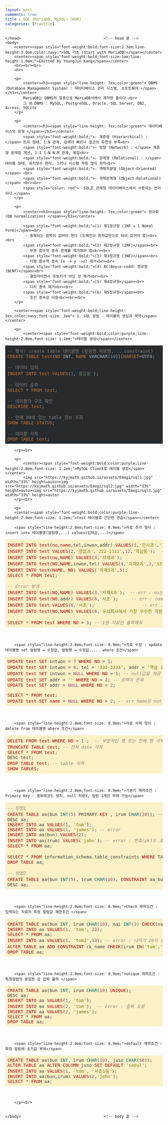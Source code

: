 ```yaml
---
layout: post
comments: true
title : SQL (MariaDB, MySQL) [KOR]
categories: [Practice]
---
```



<html>									<!-- html 의 시작 -->
	<head>										<!-- head 의시작 -->
		<meta charset="utf-8"> 							<!-- 한국어 지원 --> 

	</head>										<!-- head 끝 -->
	<body>
		<center><span style="font-weight:bold;font-size:2.3em;line-height:3.0em;color:navy;">SQL 기초 (Start with MariaDB)</span></center>						
		<center><span style="font-weight:bold;font-size:1em;line-height:1.0em;">Editted by YoungJin Kang</span></center>
		<br><br><br>
		<hr>

		<p>
			<center><h3><span style="line-height: 7ex;color:green"> DBMS (Database Management System) : 데이터베이스 관리 시스템, 소프트웨어 </span></h3></center>
			MariaDB는 DBMS의 일종으로 MariaDB사에서 제작한 툴이다.<br>
			그 외 DBMS : MySQL, PostgreSQL, Oracle, SQL Server, DB2, Access, SQLite 
		</p>

		<p>
			<center><h3><span style="line-height: 7ex;color:green"> 데이터베이스의 유형 </span></h3></center>
			<span style="font-weight:bold;">- 계층형 (Hierarchical) :</span> 트리 형태, 1:N 관계, 검색이 빠르나 접근의 유연성 부족<br>
			<span style="font-weight:bold;">- 망형 (Network) : </span> 계층형 문제점 개선, 1:1 1:N N:M 관계, 복잡<br>
			<span style="font-weight:bold;">- 관계형 (Relational) : </span> 테이블 형태, 유지보수 편리, 그러나 시스템 자원 많이 차지<br>
			<span style="font-weight:bold;">- 객체지향형 (Object-Oriented) </span> <br>
			<span style="font-weight:bold;">- 객체관계형 (Object-Relational)</span> <br><br>
			<span style="color: red">  SQL은 관계형 데이터베이스에서 사용되는 언어이다.</span>
		</p>

		<p>
			<center><h3><span style="line-height: 7ex;color:green"> 정규화 (DB normalization) </span></h3></center>

			<span style="font-weight:bold;">(1) 제1정규형 (1NF = 1 Nomal Form)</span><br>
			 - 중복되는 항목이 없어야 한다 (도메인이 원자값만으로 되어 있어야 함)<br><br>
			<span style="font-weight:bold;">(2) 제2정규형 (2NF)</span><br>
			 - 부분 함수적 종속 관계를 제거해야 함<br><br>
			<span style="font-weight:bold;">(3) 제3정규형 (3NF)</span><br>
			 - 이행 함수적 종속 (x -> y ->z) 제거<br><br>
			<span style="font-weight:bold;">(4) BC(Boyce-codd) 정규형 (BCNF)</span><br>
			 - 결정자이면서 후보키가 아닌 것 제거<br><br>
			<span style="font-weight:bold;">(5) 제4정규형</span><br>
			 - 다치 종속 제거<br><br>
			<span style="font-weight:bold;">(6) 제5정규형</span><br>
			 - 조인 종속성 이용<br><br><br>
		</p>

		<center><span style="font-weight:bold;line-height: 5ex;color:navy;font-size: 2em"> 1. SQL 문법 - 테이블의 생성과 제약</span></center>
		
		<p>
			<center><span style="font-weight:bold;color:purple;line-height:2.0em;font-size: 1.2em;">테이블 생성</span></center>
<pre class="hljs" style="color: rgb(169, 183, 198); background: rgb(40, 43, 46); display: block; overflow-x: auto; padding: 0.5em;"><span class="hljs-comment" style="color: grey;">-- 형식) create table 테이블명 (칼럼명 자료형, ...constraint)</span>
<span class="hljs-keyword" style="color: rgb(204, 120, 50);">CREATE</span> <span class="hljs-keyword" style="color: rgb(204, 120, 50);">TABLE</span> <span class="hljs-keyword" style="color: rgb(204, 120, 50);">test</span>(<span class="hljs-keyword" style="color: rgb(204, 120, 50);">NO</span> <span class="hljs-built_in">INT</span>, <span class="hljs-keyword" style="color: rgb(204, 120, 50);">NAME</span> <span class="hljs-built_in">VARCHAR</span>(<span class="hljs-number" style="color: rgb(104, 151, 187);">10</span>))<span class="hljs-keyword" style="color: rgb(204, 120, 50);">CHARSET</span>=UTF8;

<span class="hljs-comment" style="color: grey;">-- 데이터 입력</span>
<span class="hljs-keyword" style="color: rgb(204, 120, 50);">INSERT</span> <span class="hljs-keyword" style="color: rgb(204, 120, 50);">INTO</span> <span class="hljs-keyword" style="color: rgb(204, 120, 50);">test</span> <span class="hljs-keyword" style="color: rgb(204, 120, 50);">VALUES</span>(<span class="hljs-number" style="color: rgb(104, 151, 187);">1</span>,<span class="hljs-string" style="color: rgb(106, 135, 89);">'홍길동'</span>);

<span class="hljs-comment" style="color: grey;">-- 데이터 출력</span>
<span class="hljs-keyword" style="color: rgb(204, 120, 50);">SELECT</span> * <span class="hljs-keyword" style="color: rgb(204, 120, 50);">FROM</span> <span class="hljs-keyword" style="color: rgb(204, 120, 50);">test</span>;  

<span class="hljs-comment" style="color: grey;">-- 테이블의 구조 확인</span>
<span class="hljs-keyword" style="color: rgb(204, 120, 50);">DESCRIBE</span> <span class="hljs-keyword" style="color: rgb(204, 120, 50);">test</span>; 	

<span class="hljs-comment" style="color: grey;">-- 현재 DB에 있는 table 정보 조회</span>
<span class="hljs-keyword" style="color: rgb(204, 120, 50);">SHOW</span> <span class="hljs-keyword" style="color: rgb(204, 120, 50);">TABLE</span> <span class="hljs-keyword" style="color: rgb(204, 120, 50);">STATUS</span>; 	

<span class="hljs-comment" style="color: grey;">-- 테이블 삭제</span>
<span class="hljs-keyword" style="color: rgb(204, 120, 50);">DROP</span> <span class="hljs-keyword" style="color: rgb(204, 120, 50);">TABLE</span> <span class="hljs-keyword" style="color: rgb(204, 120, 50);">test</span>;</pre>
		</p><br>

		<p>
			<center><span style="font-weight:bold;color:purple;line-height:2.0em;font-size: 1.2em;">MySQL Client로 테이블 생성</span></center>
			<img src="https://kyjmath.github.io/assets/Emogi/sql1.jpg" width="33%" height=auto><img src="https://kyjmath.github.io/assets/Emogi/sql2.jpg" width="33%" height=auto><img src="https://kyjmath.github.io/assets/Emogi/sql3.jpg" width="33%" height=auto>
		</p><br>

		<p>
		<center><span style="font-weight:bold;color:purple;line-height:2.0em;font-size: 1.2em;">test 테이블로 간단한 연습</span></center>	

		<span style="line-height:2.0em;font-size: 0.9em;">자료 추가 형식 : insert into 테이블명(칼럼명,...) values(입력값,...)</span>
<pre class="hljs" style="display: block; overflow-x: auto; padding: 0.5em; background: rgb(251, 241, 199); color: rgb(60, 56, 54);">
<span class="hljs-keyword" style="color: rgb(157, 0, 6);">INSERT</span> <span class="hljs-keyword" style="color: rgb(157, 0, 6);">INTO</span> <span class="hljs-keyword" style="color: rgb(157, 0, 6);">test</span>(<span class="hljs-keyword" style="color: rgb(157, 0, 6);">no</span>,<span class="hljs-keyword" style="color: rgb(157, 0, 6);">name</span>,tel,inwon,addr) <span class="hljs-keyword" style="color: rgb(157, 0, 6);">VALUES</span>(<span class="hljs-number" style="color: rgb(143, 63, 113);">1</span>,<span class="hljs-string" style="color: rgb(121, 116, 14);">'인사과'</span>,<span class="hljs-string" style="color: rgb(121, 116, 14);">'111-1111'</span>,<span class="hljs-string" style="color: rgb(121, 116, 14);">'5'</span>,<span class="hljs-string" style="color: rgb(121, 116, 14);">'삼성동'</span>);
<span class="hljs-keyword" style="color: rgb(157, 0, 6);">INSERT</span> <span class="hljs-keyword" style="color: rgb(157, 0, 6);">INTO</span> <span class="hljs-keyword" style="color: rgb(157, 0, 6);">test</span> <span class="hljs-keyword" style="color: rgb(157, 0, 6);">VALUES</span>(<span class="hljs-number" style="color: rgb(143, 63, 113);">2</span>,<span class="hljs-string" style="color: rgb(121, 116, 14);">'영업과'</span>,<span class="hljs-string" style="color: rgb(121, 116, 14);">'222-1111'</span>,<span class="hljs-number" style="color: rgb(143, 63, 113);">12</span>,<span class="hljs-string" style="color: rgb(121, 116, 14);">'역삼동'</span>);  <span class="hljs-comment" style="color: rgb(146, 131, 116); font-style: italic;">-- 칼럼과 순서와 갯수가 맞으면 안넣어도 된다.</span>
<span class="hljs-keyword" style="color: rgb(157, 0, 6);">INSERT</span> <span class="hljs-keyword" style="color: rgb(157, 0, 6);">INTO</span> <span class="hljs-keyword" style="color: rgb(157, 0, 6);">test</span>(<span class="hljs-keyword" style="color: rgb(157, 0, 6);">no</span>,<span class="hljs-keyword" style="color: rgb(157, 0, 6);">NAME</span>) <span class="hljs-keyword" style="color: rgb(157, 0, 6);">VALUES</span>(<span class="hljs-number" style="color: rgb(143, 63, 113);">3</span>,<span class="hljs-string" style="color: rgb(121, 116, 14);">'자재과'</span>);
<span class="hljs-keyword" style="color: rgb(157, 0, 6);">INSERT</span> <span class="hljs-keyword" style="color: rgb(157, 0, 6);">INTO</span> <span class="hljs-keyword" style="color: rgb(157, 0, 6);">test</span>(<span class="hljs-keyword" style="color: rgb(157, 0, 6);">NO</span>,<span class="hljs-keyword" style="color: rgb(157, 0, 6);">NAME</span>,inwon,tel) <span class="hljs-keyword" style="color: rgb(157, 0, 6);">VALUES</span>(<span class="hljs-number" style="color: rgb(143, 63, 113);">4</span>,<span class="hljs-string" style="color: rgb(121, 116, 14);">'자재2과'</span>,<span class="hljs-number" style="color: rgb(143, 63, 113);">3</span>,<span class="hljs-string" style="color: rgb(121, 116, 14);">'333-1111'</span>);
<span class="hljs-keyword" style="color: rgb(157, 0, 6);">INSERT</span> <span class="hljs-keyword" style="color: rgb(157, 0, 6);">INTO</span> <span class="hljs-keyword" style="color: rgb(157, 0, 6);">test</span>(<span class="hljs-keyword" style="color: rgb(157, 0, 6);">NAME</span>, <span class="hljs-keyword" style="color: rgb(157, 0, 6);">NO</span>) <span class="hljs-keyword" style="color: rgb(157, 0, 6);">VALUES</span>(<span class="hljs-string" style="color: rgb(121, 116, 14);">'자재3과'</span>,<span class="hljs-number" style="color: rgb(143, 63, 113);">5</span>);
<span class="hljs-keyword" style="color: rgb(157, 0, 6);">SELECT</span> * <span class="hljs-keyword" style="color: rgb(157, 0, 6);">FROM</span> <span class="hljs-keyword" style="color: rgb(157, 0, 6);">test</span>;

<span class="hljs-comment" style="color: rgb(146, 131, 116); font-style: italic;">-- Error 발생</span>
<span class="hljs-keyword" style="color: rgb(157, 0, 6);">INSERT</span> <span class="hljs-keyword" style="color: rgb(157, 0, 6);">INTO</span> <span class="hljs-keyword" style="color: rgb(157, 0, 6);">test</span>(<span class="hljs-keyword" style="color: rgb(157, 0, 6);">NO</span>,<span class="hljs-keyword" style="color: rgb(157, 0, 6);">NAME</span>) <span class="hljs-keyword" style="color: rgb(157, 0, 6);">VALUES</span>(<span class="hljs-number" style="color: rgb(143, 63, 113);">3</span>,<span class="hljs-string" style="color: rgb(121, 116, 14);">'자재4과'</span>);  <span class="hljs-comment" style="color: rgb(146, 131, 116); font-style: italic;">-- err : no는 중복 자료 불가. primary key 때문</span>
<span class="hljs-keyword" style="color: rgb(157, 0, 6);">INSERT</span> <span class="hljs-keyword" style="color: rgb(157, 0, 6);">INTO</span> <span class="hljs-keyword" style="color: rgb(157, 0, 6);">test</span>(<span class="hljs-keyword" style="color: rgb(157, 0, 6);">NO</span>,addr) <span class="hljs-keyword" style="color: rgb(157, 0, 6);">VALUES</span>(<span class="hljs-number" style="color: rgb(143, 63, 113);">6</span>,<span class="hljs-string" style="color: rgb(121, 116, 14);">'서초'</span>);     <span class="hljs-comment" style="color: rgb(146, 131, 116); font-style: italic;">-- err : name은 NOT NULL 이기 때문</span>
<span class="hljs-keyword" style="color: rgb(157, 0, 6);">INSERT</span> <span class="hljs-keyword" style="color: rgb(157, 0, 6);">INTO</span> <span class="hljs-keyword" style="color: rgb(157, 0, 6);">test</span> <span class="hljs-keyword" style="color: rgb(157, 0, 6);">VALUES</span>(<span class="hljs-number" style="color: rgb(143, 63, 113);">6</span>,<span class="hljs-string" style="color: rgb(121, 116, 14);">'서초'</span>);			     	<span class="hljs-comment" style="color: rgb(146, 131, 116); font-style: italic;">-- err : 칼럼의 순서, 갯수가 일치하지 않음</span>
<span class="hljs-keyword" style="color: rgb(157, 0, 6);">INSERT</span> <span class="hljs-keyword" style="color: rgb(157, 0, 6);">INTO</span> <span class="hljs-keyword" style="color: rgb(157, 0, 6);">test</span>(<span class="hljs-keyword" style="color: rgb(157, 0, 6);">NO</span>,<span class="hljs-keyword" style="color: rgb(157, 0, 6);">NAME</span>) <span class="hljs-keyword" style="color: rgb(157, 0, 6);">VALUES</span>(<span class="hljs-number" style="color: rgb(143, 63, 113);">6</span>,<span class="hljs-string" style="color: rgb(121, 116, 14);">'우리회사에서 가장 우수한 직원들만 있는 과'</span>) <span class="hljs-comment" style="color: rgb(146, 131, 116); font-style: italic;">-- err : name은 10자리까지만 허용</span>

<span class="hljs-keyword" style="color: rgb(157, 0, 6);">SELECT</span> * <span class="hljs-keyword" style="color: rgb(157, 0, 6);">FROM</span> <span class="hljs-keyword" style="color: rgb(157, 0, 6);">test</span> <span class="hljs-keyword" style="color: rgb(157, 0, 6);">WHERE</span> <span class="hljs-keyword" style="color: rgb(157, 0, 6);">NO</span> = <span class="hljs-number" style="color: rgb(143, 63, 113);">1</span>; <span class="hljs-comment" style="color: rgb(146, 131, 116); font-style: italic;">-- 1번 자료만 출력해줘 </span></pre><br>


		<span style="line-height:2.0em;font-size: 0.9em;">자료 수정 : update 테이블명 set 칼럼명 = 수정값, 칼럼명 = 수정값,.... where 조건</span>
<pre class="hljs" style="display: block; overflow-x: auto; padding: 0.5em; background: rgb(251, 241, 199); color: rgb(60, 56, 54);"><span class="hljs-keyword" style="color: rgb(157, 0, 6);">UPDATE</span> <span class="hljs-keyword" style="color: rgb(157, 0, 6);">test</span> <span class="hljs-keyword" style="color: rgb(157, 0, 6);">SET</span> intwon = <span class="hljs-number" style="color: rgb(143, 63, 113);">7</span> <span class="hljs-keyword" style="color: rgb(157, 0, 6);">WHERE</span> <span class="hljs-keyword" style="color: rgb(157, 0, 6);">NO</span> = <span class="hljs-number" style="color: rgb(143, 63, 113);">1</span>;
<span class="hljs-keyword" style="color: rgb(157, 0, 6);">UPDATE</span> <span class="hljs-keyword" style="color: rgb(157, 0, 6);">test</span> <span class="hljs-keyword" style="color: rgb(157, 0, 6);">SET</span> intwon = <span class="hljs-number" style="color: rgb(143, 63, 113);">8</span>, tel = <span class="hljs-string" style="color: rgb(121, 116, 14);">'333-3333'</span>, addr = <span class="hljs-string" style="color: rgb(121, 116, 14);">'역삼 1동'</span> <span class="hljs-keyword" style="color: rgb(157, 0, 6);">WHERE</span> <span class="hljs-keyword" style="color: rgb(157, 0, 6);">NO</span> = <span class="hljs-number" style="color: rgb(143, 63, 113);">3</span>;
<span class="hljs-keyword" style="color: rgb(157, 0, 6);">UPDATE</span> <span class="hljs-keyword" style="color: rgb(157, 0, 6);">test</span> <span class="hljs-keyword" style="color: rgb(157, 0, 6);">SET</span> intwon = <span class="hljs-literal" style="color: rgb(143, 63, 113);">NULL</span> <span class="hljs-keyword" style="color: rgb(157, 0, 6);">WHERE</span> <span class="hljs-keyword" style="color: rgb(157, 0, 6);">NO</span> = <span class="hljs-number" style="color: rgb(143, 63, 113);">1</span>; <span class="hljs-comment" style="color: rgb(146, 131, 116); font-style: italic;">-- null값을 제공</span>
<span class="hljs-keyword" style="color: rgb(157, 0, 6);">UPDATE</span> <span class="hljs-keyword" style="color: rgb(157, 0, 6);">test</span> <span class="hljs-keyword" style="color: rgb(157, 0, 6);">SET</span> addr = <span class="hljs-string" style="color: rgb(121, 116, 14);">''</span> <span class="hljs-keyword" style="color: rgb(157, 0, 6);">WHERE</span> <span class="hljs-keyword" style="color: rgb(157, 0, 6);">NO</span> = <span class="hljs-number" style="color: rgb(143, 63, 113);">2</span>; <span class="hljs-comment" style="color: rgb(146, 131, 116); font-style: italic;">-- 공백이 존재</span>
<span class="hljs-keyword" style="color: rgb(157, 0, 6);">UPDATE</span> <span class="hljs-keyword" style="color: rgb(157, 0, 6);">test</span> <span class="hljs-keyword" style="color: rgb(157, 0, 6);">SET</span> addr = <span class="hljs-literal" style="color: rgb(143, 63, 113);">NULL</span> <span class="hljs-keyword" style="color: rgb(157, 0, 6);">WHERE</span> <span class="hljs-keyword" style="color: rgb(157, 0, 6);">NO</span> = <span class="hljs-number" style="color: rgb(143, 63, 113);">2</span>;

<span class="hljs-keyword" style="color: rgb(157, 0, 6);">SELECT</span> * <span class="hljs-keyword" style="color: rgb(157, 0, 6);">FROM</span> <span class="hljs-keyword" style="color: rgb(157, 0, 6);">test</span>; 
<span class="hljs-keyword" style="color: rgb(157, 0, 6);">UPDATE</span> <span class="hljs-keyword" style="color: rgb(157, 0, 6);">test</span> <span class="hljs-keyword" style="color: rgb(157, 0, 6);">SET</span> <span class="hljs-keyword" style="color: rgb(157, 0, 6);">name</span> = <span class="hljs-literal" style="color: rgb(143, 63, 113);">NULL</span> <span class="hljs-keyword" style="color: rgb(157, 0, 6);">WHERE</span> <span class="hljs-keyword" style="color: rgb(157, 0, 6);">NO</span> = <span class="hljs-number" style="color: rgb(143, 63, 113);">2</span>; <span class="hljs-comment" style="color: rgb(146, 131, 116); font-style: italic;">-- err name은 not null이라서 안된다.</span></pre><br>

		<span style="line-height:2.0em;font-size: 0.9em;">자료 삭제 형식 : delete from 테이블명 where 조건</span>
<pre class="hljs" style="display: block; overflow-x: auto; padding: 0.5em; background: rgb(251, 241, 199); color: rgb(60, 56, 54);"><span class="hljs-keyword" style="color: rgb(157, 0, 6);">DELETE</span> <span class="hljs-keyword" style="color: rgb(157, 0, 6);">FROM</span> <span class="hljs-keyword" style="color: rgb(157, 0, 6);">test</span> <span class="hljs-keyword" style="color: rgb(157, 0, 6);">WHERE</span> <span class="hljs-keyword" style="color: rgb(157, 0, 6);">NO</span> = <span class="hljs-number" style="color: rgb(143, 63, 113);">1</span> ;  <span class="hljs-comment" style="color: rgb(146, 131, 116); font-style: italic;">-- 부분적인 행 또는 전체 행 삭제</span>
<span class="hljs-keyword" style="color: rgb(157, 0, 6);">TRUNCATE</span> <span class="hljs-keyword" style="color: rgb(157, 0, 6);">TABLE</span> <span class="hljs-keyword" style="color: rgb(157, 0, 6);">test</span>; <span class="hljs-comment" style="color: rgb(146, 131, 116); font-style: italic;">-- 전체 data 삭제</span>
<span class="hljs-keyword" style="color: rgb(157, 0, 6);">SELECT</span> * <span class="hljs-keyword" style="color: rgb(157, 0, 6);">FROM</span> <span class="hljs-keyword" style="color: rgb(157, 0, 6);">test</span>;
DESC test;
<span class="hljs-keyword" style="color: rgb(157, 0, 6);">DROP</span> <span class="hljs-keyword" style="color: rgb(157, 0, 6);">TABLE</span> <span class="hljs-keyword" style="color: rgb(157, 0, 6);">test</span>; <span class="hljs-comment" style="color: rgb(146, 131, 116); font-style: italic;">-- table 삭제</span>
<span class="hljs-keyword" style="color: rgb(157, 0, 6);">SHOW</span> <span class="hljs-keyword" style="color: rgb(157, 0, 6);">TABLES</span>;</pre><br>

		<span style="line-height:2.0em;font-size: 0.9em;">기본키 제약조건 : Primary Key - 중복레코드 방지, null 허용X, 칼럼 1개만 부여 가능</span>
<pre class="hljs" style="display: block; overflow-x: auto; padding: 0.5em; background: rgb(251, 241, 199); color: rgb(60, 56, 54);"><span class="hljs-comment" style="color: rgb(146, 131, 116); font-style: italic;">-- 방법1</span>
<span class="hljs-keyword" style="color: rgb(157, 0, 6);">CREATE</span> <span class="hljs-keyword" style="color: rgb(157, 0, 6);">TABLE</span> aa(bun <span class="hljs-built_in" style="color: rgb(7, 102, 120);">INT</span>(<span class="hljs-number" style="color: rgb(143, 63, 113);">5</span>) PRIMARY <span class="hljs-keyword" style="color: rgb(157, 0, 6);">KEY</span> , irum <span class="hljs-built_in" style="color: rgb(7, 102, 120);">CHAR</span>(<span class="hljs-number" style="color: rgb(143, 63, 113);">10</span>)); <span class="hljs-comment" style="color: rgb(146, 131, 116); font-style: italic;">-- bun = pk, 중복X, null X</span>
DESC aa;
<span class="hljs-keyword" style="color: rgb(157, 0, 6);">INSERT</span> <span class="hljs-keyword" style="color: rgb(157, 0, 6);">INTO</span> aa <span class="hljs-keyword" style="color: rgb(157, 0, 6);">VALUES</span>(<span class="hljs-number" style="color: rgb(143, 63, 113);">1</span>, <span class="hljs-string" style="color: rgb(121, 116, 14);">'tom'</span>);
<span class="hljs-keyword" style="color: rgb(157, 0, 6);">INSERT</span> <span class="hljs-keyword" style="color: rgb(157, 0, 6);">INTO</span> aa <span class="hljs-keyword" style="color: rgb(157, 0, 6);">VALUES</span>(<span class="hljs-number" style="color: rgb(143, 63, 113);">1</span>, <span class="hljs-string" style="color: rgb(121, 116, 14);">'james'</span>); <span class="hljs-comment" style="color: rgb(146, 131, 116); font-style: italic;">-- error</span>
<span class="hljs-keyword" style="color: rgb(157, 0, 6);">INSERT</span> <span class="hljs-keyword" style="color: rgb(157, 0, 6);">INTO</span> aa(bun) <span class="hljs-keyword" style="color: rgb(157, 0, 6);">VALUES</span>(<span class="hljs-number" style="color: rgb(143, 63, 113);">2</span>);
<span class="hljs-keyword" style="color: rgb(157, 0, 6);">INSERT</span> <span class="hljs-keyword" style="color: rgb(157, 0, 6);">INTO</span> aa(irum) <span class="hljs-keyword" style="color: rgb(157, 0, 6);">VALUES</span>(<span class="hljs-string" style="color: rgb(121, 116, 14);">'john'</span>); <span class="hljs-comment" style="color: rgb(146, 131, 116); font-style: italic;">-- error : 번호(pk)도 포함되어야함</span>
<span class="hljs-keyword" style="color: rgb(157, 0, 6);">SELECT</span> * <span class="hljs-keyword" style="color: rgb(157, 0, 6);">FROM</span> aa;

<span class="hljs-keyword" style="color: rgb(157, 0, 6);">SELECT</span> * <span class="hljs-keyword" style="color: rgb(157, 0, 6);">FROM</span> information_schema.table_constraints <span class="hljs-keyword" style="color: rgb(157, 0, 6);">WHERE</span> TABLE_NAME=<span class="hljs-string" style="color: rgb(121, 116, 14);">'aa'</span>; <span class="hljs-comment" style="color: rgb(146, 131, 116); font-style: italic;">-- aa table의 제약조건 확인</span>
<span class="hljs-keyword" style="color: rgb(157, 0, 6);">DROP</span> <span class="hljs-keyword" style="color: rgb(157, 0, 6);">TABLE</span> aa;

<span class="hljs-comment" style="color: rgb(146, 131, 116); font-style: italic;">-- 방법2</span>
<span class="hljs-keyword" style="color: rgb(157, 0, 6);">CREATE</span> <span class="hljs-keyword" style="color: rgb(157, 0, 6);">TABLE</span> aa(bun <span class="hljs-built_in" style="color: rgb(7, 102, 120);">INT</span>(<span class="hljs-number" style="color: rgb(143, 63, 113);">5</span>), irum <span class="hljs-built_in" style="color: rgb(7, 102, 120);">CHAR</span>(<span class="hljs-number" style="color: rgb(143, 63, 113);">10</span>), <span class="hljs-keyword" style="color: rgb(157, 0, 6);">CONSTRAINT</span> aa_bun_pk PRIMARY <span class="hljs-keyword" style="color: rgb(157, 0, 6);">KEY</span>(bun)); <span class="hljs-comment" style="color: rgb(146, 131, 116); font-style: italic;">-- aa_bun_pk라고 primary key에다가 이름을 인위적으로 부여가능</span>
DESC aa;</pre><br>

		<span style="line-height:2.0em;font-size: 0.9em;">Check 제약조건 : 입력되는 자료의 특정 칼럼값 제한조건 </span>
<pre class="hljs" style="display: block; overflow-x: auto; padding: 0.5em; background: rgb(251, 241, 199); color: rgb(60, 56, 54);"><span class="hljs-keyword" style="color: rgb(157, 0, 6);">CREATE</span> <span class="hljs-keyword" style="color: rgb(157, 0, 6);">TABLE</span> aa(bun <span class="hljs-built_in" style="color: rgb(7, 102, 120);">INT</span>, irum <span class="hljs-built_in" style="color: rgb(7, 102, 120);">CHAR</span>(<span class="hljs-number" style="color: rgb(143, 63, 113);">10</span>), nai <span class="hljs-built_in" style="color: rgb(7, 102, 120);">INT</span>(<span class="hljs-number" style="color: rgb(143, 63, 113);">2</span>) <span class="hljs-keyword" style="color: rgb(157, 0, 6);">CHECK</span>(nai &gt;= <span class="hljs-number" style="color: rgb(143, 63, 113);">20</span>)); <span class="hljs-comment" style="color: rgb(146, 131, 116); font-style: italic;">-- 나이의 조건 추가</span>
<span class="hljs-keyword" style="color: rgb(157, 0, 6);">INSERT</span> <span class="hljs-keyword" style="color: rgb(157, 0, 6);">INTO</span> aa <span class="hljs-keyword" style="color: rgb(157, 0, 6);">VALUES</span>(<span class="hljs-number" style="color: rgb(143, 63, 113);">1</span>, <span class="hljs-string" style="color: rgb(121, 116, 14);">'tom'</span>, <span class="hljs-number" style="color: rgb(143, 63, 113);">23</span>);
<span class="hljs-keyword" style="color: rgb(157, 0, 6);">SELECT</span> * <span class="hljs-keyword" style="color: rgb(157, 0, 6);">FROM</span> aa;
<span class="hljs-keyword" style="color: rgb(157, 0, 6);">INSERT</span> <span class="hljs-keyword" style="color: rgb(157, 0, 6);">INTO</span> aa <span class="hljs-keyword" style="color: rgb(157, 0, 6);">VALUES</span>(<span class="hljs-number" style="color: rgb(143, 63, 113);">1</span>, <span class="hljs-string" style="color: rgb(121, 116, 14);">'tom2'</span>,<span class="hljs-number" style="color: rgb(143, 63, 113);">13</span>); <span class="hljs-comment" style="color: rgb(146, 131, 116); font-style: italic;">-- error : 나이가 20이 안넘음</span>
<span class="hljs-keyword" style="color: rgb(157, 0, 6);">ALTER</span> <span class="hljs-keyword" style="color: rgb(157, 0, 6);">TABLE</span> aa <span class="hljs-keyword" style="color: rgb(157, 0, 6);">ADD</span> <span class="hljs-keyword" style="color: rgb(157, 0, 6);">CONSTRAINT</span> ck_name <span class="hljs-keyword" style="color: rgb(157, 0, 6);">CHECK</span>(irum <span class="hljs-keyword" style="color: rgb(157, 0, 6);">IN</span>(<span class="hljs-string" style="color: rgb(121, 116, 14);">'tom'</span>,<span class="hljs-string" style="color: rgb(121, 116, 14);">'john'</span>));  <span class="hljs-comment" style="color: rgb(146, 131, 116); font-style: italic;">-- 이미 만들어진 테이블에 대해 조건 추가</span>
<span class="hljs-keyword" style="color: rgb(157, 0, 6);">DROP</span> <span class="hljs-keyword" style="color: rgb(157, 0, 6);">TABLE</span> aa;</pre><br>

		<span style="line-height:2.0em;font-size: 0.9em;">unique 제약조건 : 특정칼럼의 동일한 값 입력 불허 </span>
<pre class="hljs" style="display: block; overflow-x: auto; padding: 0.5em; background: rgb(251, 241, 199); color: rgb(60, 56, 54);"><span class="hljs-keyword" style="color: rgb(157, 0, 6);">CREATE</span> <span class="hljs-keyword" style="color: rgb(157, 0, 6);">TABLE</span> aa(bun <span class="hljs-built_in" style="color: rgb(7, 102, 120);">INT</span>, irum <span class="hljs-built_in" style="color: rgb(7, 102, 120);">CHAR</span>(<span class="hljs-number" style="color: rgb(143, 63, 113);">10</span>) <span class="hljs-keyword" style="color: rgb(157, 0, 6);">UNIQUE</span>);
DESC aa;
<span class="hljs-keyword" style="color: rgb(157, 0, 6);">INSERT</span> <span class="hljs-keyword" style="color: rgb(157, 0, 6);">INTO</span> aa <span class="hljs-keyword" style="color: rgb(157, 0, 6);">VALUES</span>(<span class="hljs-number" style="color: rgb(143, 63, 113);">1</span>, <span class="hljs-string" style="color: rgb(121, 116, 14);">'tom'</span>);
<span class="hljs-keyword" style="color: rgb(157, 0, 6);">INSERT</span> <span class="hljs-keyword" style="color: rgb(157, 0, 6);">INTO</span> aa <span class="hljs-keyword" style="color: rgb(157, 0, 6);">VALUES</span>(<span class="hljs-number" style="color: rgb(143, 63, 113);">2</span>, <span class="hljs-string" style="color: rgb(121, 116, 14);">'tom'</span>);  <span class="hljs-comment" style="color: rgb(146, 131, 116); font-style: italic;">-- error : 중복 오류</span>
<span class="hljs-keyword" style="color: rgb(157, 0, 6);">INSERT</span> <span class="hljs-keyword" style="color: rgb(157, 0, 6);">INTO</span> aa <span class="hljs-keyword" style="color: rgb(157, 0, 6);">VALUES</span>(<span class="hljs-number" style="color: rgb(143, 63, 113);">2</span>, <span class="hljs-string" style="color: rgb(121, 116, 14);">'james'</span>);
<span class="hljs-keyword" style="color: rgb(157, 0, 6);">SELECT</span> * <span class="hljs-keyword" style="color: rgb(157, 0, 6);">FROM</span> aa;
<span class="hljs-keyword" style="color: rgb(157, 0, 6);">DROP</span> <span class="hljs-keyword" style="color: rgb(157, 0, 6);">TABLE</span> aa;</pre><br>

		<span style="line-height:2.0em;font-size: 0.9em;">default 제약조건 : 특정 칼럼에 초기값 부여</span>

<pre class="hljs" style="display: block; overflow-x: auto; padding: 0.5em; background: rgb(251, 241, 199); color: rgb(60, 56, 54);"><span class="hljs-keyword" style="color: rgb(157, 0, 6);">CREATE</span> <span class="hljs-keyword" style="color: rgb(157, 0, 6);">TABLE</span> aa(bun <span class="hljs-built_in" style="color: rgb(7, 102, 120);">INT</span>, irum <span class="hljs-built_in" style="color: rgb(7, 102, 120);">CHAR</span>(<span class="hljs-number" style="color: rgb(143, 63, 113);">10</span>), juso <span class="hljs-built_in" style="color: rgb(7, 102, 120);">CHAR</span>(<span class="hljs-number" style="color: rgb(143, 63, 113);">50</span>)); 
<span class="hljs-keyword" style="color: rgb(157, 0, 6);">ALTER</span> <span class="hljs-keyword" style="color: rgb(157, 0, 6);">TABLE</span> aa <span class="hljs-keyword" style="color: rgb(157, 0, 6);">ALTER</span> <span class="hljs-keyword" style="color: rgb(157, 0, 6);">COLUMN</span> juso <span class="hljs-keyword" style="color: rgb(157, 0, 6);">SET</span> <span class="hljs-keyword" style="color: rgb(157, 0, 6);">DEFAULT</span> <span class="hljs-string" style="color: rgb(121, 116, 14);">'seoul'</span>;
<span class="hljs-keyword" style="color: rgb(157, 0, 6);">INSERT</span> <span class="hljs-keyword" style="color: rgb(157, 0, 6);">INTO</span> aa <span class="hljs-keyword" style="color: rgb(157, 0, 6);">VALUES</span>(<span class="hljs-number" style="color: rgb(143, 63, 113);">1</span>, <span class="hljs-string" style="color: rgb(121, 116, 14);">'tom'</span>, <span class="hljs-string" style="color: rgb(121, 116, 14);">'서초1동'</span>);
<span class="hljs-keyword" style="color: rgb(157, 0, 6);">INSERT</span> <span class="hljs-keyword" style="color: rgb(157, 0, 6);">INTO</span> aa(bun,irum) <span class="hljs-keyword" style="color: rgb(157, 0, 6);">VALUES</span>(<span class="hljs-number" style="color: rgb(143, 63, 113);">2</span>,<span class="hljs-string" style="color: rgb(121, 116, 14);">'john'</span>);
<span class="hljs-keyword" style="color: rgb(157, 0, 6);">SELECT</span> * <span class="hljs-keyword" style="color: rgb(157, 0, 6);">FROM</span> aa;</pre><br>

		</p><br>


	</body>										<!-- body 끝 -->
</html>									

